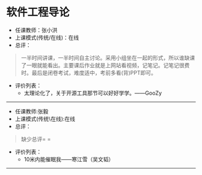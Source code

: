# 软件工程导论

- 任课教师：张小洪
- 上课模式(传统/在线)：在线
- 总评：

> 一半时间讲课，一半时间自主讨论。采用小组坐在一起的形式，所以谁缺课了一眼就能看出。主要课后作业就是上网站看视频，记笔记。记笔记很费时。最后是闭卷考试，难度适中，考前多看(背)PPT即可。

- 评价列表：
  - 太理论化了，关于开源工具那节可以好好学学。——GooZy

---

- 任课教师:张毅
- 上课模式(传统\在线):在线
- 总评：

> 缺少总评= =

- 评价列表：
  - 10米内能催眠我——寒江雪（吴文韬）
  
---
